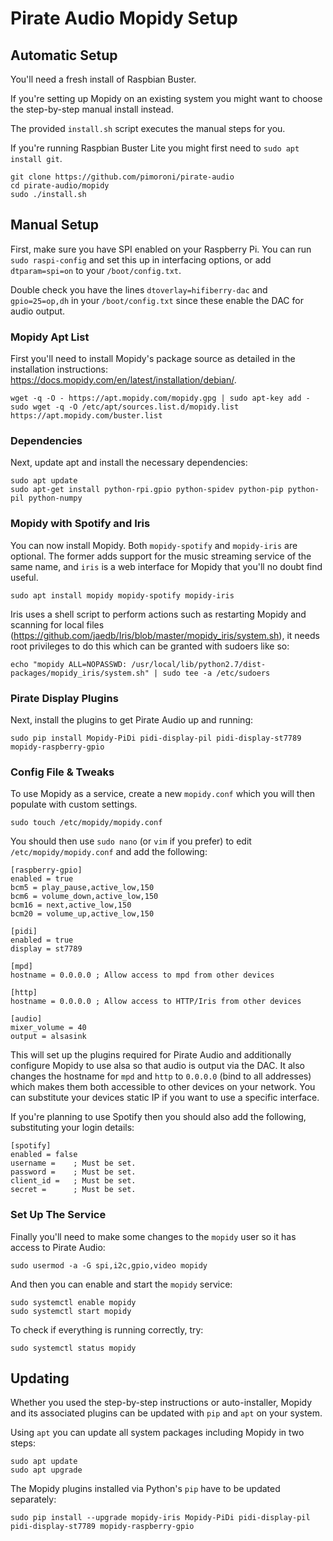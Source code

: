 # Pirate Audio Mopidy Setup


## Automatic Setup

You'll need a fresh install of Raspbian Buster.

If you're setting up Mopidy on an existing system you might want to choose the step-by-step manual install instead.

The provided `install.sh` script executes the manual steps for you.

If you're running Raspbian Buster Lite you might first need to `sudo apt install git`.

```
git clone https://github.com/pimoroni/pirate-audio
cd pirate-audio/mopidy
sudo ./install.sh
```

## Manual Setup

First, make sure you have SPI enabled on your Raspberry Pi. You can run `sudo raspi-config` and set this up in interfacing options, or add `dtparam=spi=on` to your `/boot/config.txt`.

Double check you have the lines `dtoverlay=hifiberry-dac` and `gpio=25=op,dh` in your `/boot/config.txt` since these enable the DAC for audio output.

### Mopidy Apt List

First you'll need to install Mopidy's package source as detailed in the installation instructions: https://docs.mopidy.com/en/latest/installation/debian/.

```
wget -q -O - https://apt.mopidy.com/mopidy.gpg | sudo apt-key add -
sudo wget -q -O /etc/apt/sources.list.d/mopidy.list https://apt.mopidy.com/buster.list
```

### Dependencies

Next, update apt and install the necessary dependencies:

```
sudo apt update
sudo apt-get install python-rpi.gpio python-spidev python-pip python-pil python-numpy
```

### Mopidy with Spotify and Iris

You can now install Mopidy. Both `mopidy-spotify` and `mopidy-iris` are optional. The former adds support for the music streaming service of the same name, and `iris` is a web interface for Mopidy that you'll no doubt find useful.

```
sudo apt install mopidy mopidy-spotify mopidy-iris
```

Iris uses a shell script to perform actions such as restarting Mopidy and scanning for local files (https://github.com/jaedb/Iris/blob/master/mopidy_iris/system.sh), it needs root privileges to do this which can be granted with sudoers like so:

```
echo "mopidy ALL=NOPASSWD: /usr/local/lib/python2.7/dist-packages/mopidy_iris/system.sh" | sudo tee -a /etc/sudoers
```

### Pirate Display Plugins

Next, install the plugins to get Pirate Audio up and running:

```
sudo pip install Mopidy-PiDi pidi-display-pil pidi-display-st7789 mopidy-raspberry-gpio
```

### Config File & Tweaks

To use Mopidy as a service, create a new `mopidy.conf` which you will then populate with custom settings.

```
sudo touch /etc/mopidy/mopidy.conf
```

You should then use `sudo nano` (or `vim` if you prefer) to edit `/etc/mopidy/mopidy.conf` and add the following:

```
[raspberry-gpio]
enabled = true
bcm5 = play_pause,active_low,150
bcm6 = volume_down,active_low,150
bcm16 = next,active_low,150
bcm20 = volume_up,active_low,150

[pidi]
enabled = true
display = st7789

[mpd]
hostname = 0.0.0.0 ; Allow access to mpd from other devices

[http]
hostname = 0.0.0.0 ; Allow access to HTTP/Iris from other devices

[audio]
mixer_volume = 40
output = alsasink
```

This will set up the plugins required for Pirate Audio and additionally configure Mopidy to use alsa so that audio is output via the DAC. It also changes the hostname for `mpd` and `http` to `0.0.0.0` (bind to all addresses) which makes them both accessible to other devices on your network. You can substitute your devices static IP if you want to use a specific interface.

If you're planning to use Spotify then you should also add the following, substituting your login details:

```
[spotify]
enabled = false
username =    ; Must be set.
password =    ; Must be set.
client_id =   ; Must be set.
secret =      ; Must be set.
```

### Set Up The Service

Finally you'll need to make some changes to the `mopidy` user so it has access to Pirate Audio:

```
sudo usermod -a -G spi,i2c,gpio,video mopidy
```

And then you can enable and start the `mopidy` service:

```
sudo systemctl enable mopidy
sudo systemctl start mopidy
```

To check if everything is running correctly, try:

```
sudo systemctl status mopidy
```


## Updating

Whether you used the step-by-step instructions or auto-installer, Mopidy and its associated plugins can be updated with `pip` and `apt` on your system.

Using `apt` you can update all system packages including Mopidy in two steps:

```
sudo apt update
sudo apt upgrade
```

The Mopidy plugins installed via Python's `pip` have to be updated separately:

```
sudo pip install --upgrade mopidy-iris Mopidy-PiDi pidi-display-pil pidi-display-st7789 mopidy-raspberry-gpio
```
